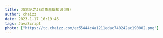```yaml
---
title: JS笔记之JS对象基础知识(四)
author: chaizz
date: 2023-1-17 16:19:46
tags: JavaScript
photo: ["https://tc.chaizz.com/ec55444c4a1211edac740242ac190002.png"]
---
```


​          

<!--more-->

# 